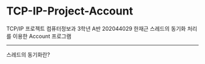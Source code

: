 # TCP-IP-Project-Account

TCP/IP 프로젝트
컴퓨터정보과 3학년 A반 202044029 한재근
스레드의 동기화 처리를 이용한 Account 프로그램

-----------

스레드의 동기화란?
